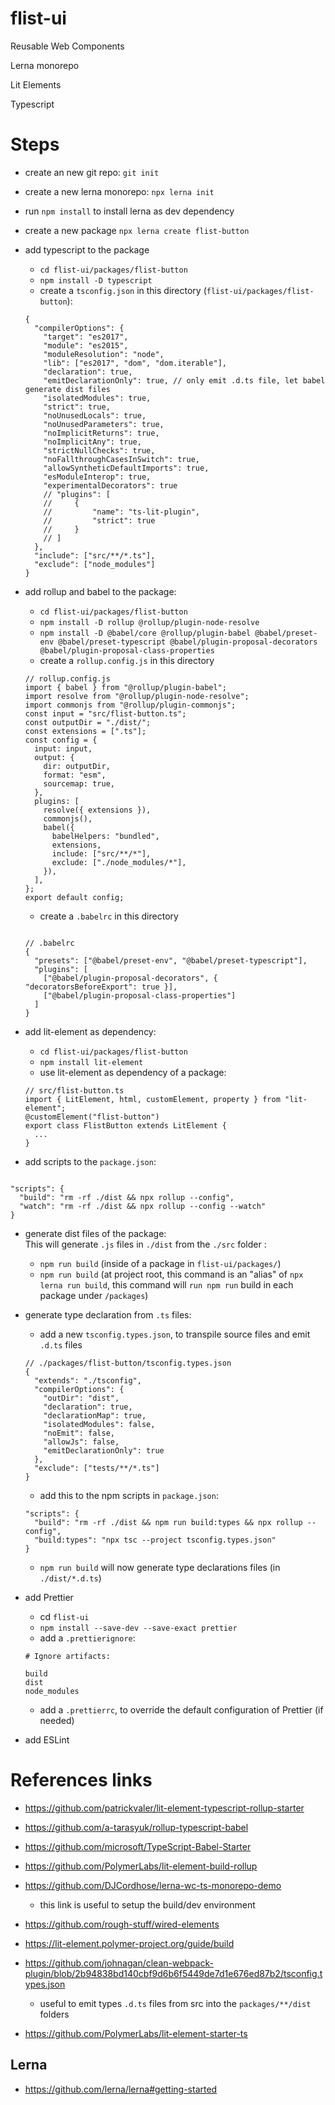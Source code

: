 # flist-ui

Reusable Web Components

Lerna monorepo

Lit Elements

Typescript

# Steps

- create an new git repo: `git init`
- create a new lerna monorepo: `npx lerna init`
- run `npm install` to install lerna as dev dependency
- create a new package `npx lerna create flist-button`
- add typescript to the package

  - `cd flist-ui/packages/flist-button`
  - `npm install -D typescript`
  - create a `tsconfig.json` in this directory (`flist-ui/packages/flist-button`):

  ```
  {
    "compilerOptions": {
      "target": "es2017",
      "module": "es2015",
      "moduleResolution": "node",
      "lib": ["es2017", "dom", "dom.iterable"],
      "declaration": true,
      "emitDeclarationOnly": true, // only emit .d.ts file, let babel generate dist files
      "isolatedModules": true,
      "strict": true,
      "noUnusedLocals": true,
      "noUnusedParameters": true,
      "noImplicitReturns": true,
      "noImplicitAny": true,
      "strictNullChecks": true,
      "noFallthroughCasesInSwitch": true,
      "allowSyntheticDefaultImports": true,
      "esModuleInterop": true,
      "experimentalDecorators": true
      // "plugins": [
      //     {
      //         "name": "ts-lit-plugin",
      //         "strict": true
      //     }
      // ]
    },
    "include": ["src/**/*.ts"],
    "exclude": ["node_modules"]
  }
  ```

- add rollup and babel to the package:

  - `cd flist-ui/packages/flist-button`
  - `npm install -D rollup @rollup/plugin-node-resolve`
  - `npm install -D @babel/core @rollup/plugin-babel @babel/preset-env @babel/preset-typescript @babel/plugin-proposal-decorators @babel/plugin-proposal-class-properties`
  - create a `rollup.config.js` in this directory

  ```
  // rollup.config.js
  import { babel } from "@rollup/plugin-babel";
  import resolve from "@rollup/plugin-node-resolve";
  import commonjs from "@rollup/plugin-commonjs";
  const input = "src/flist-button.ts";
  const outputDir = "./dist/";
  const extensions = [".ts"];
  const config = {
    input: input,
    output: {
      dir: outputDir,
      format: "esm",
      sourcemap: true,
    },
    plugins: [
      resolve({ extensions }),
      commonjs(),
      babel({
        babelHelpers: "bundled",
        extensions,
        include: ["src/**/*"],
        exclude: ["./node_modules/*"],
      }),
    ],
  };
  export default config;
  ```

  - create a `.babelrc` in this directory

  ```

  // .babelrc
  {
    "presets": ["@babel/preset-env", "@babel/preset-typescript"],
    "plugins": [
      ["@babel/plugin-proposal-decorators", { "decoratorsBeforeExport": true }],
      ["@babel/plugin-proposal-class-properties"]
    ]
  }

  ```

- add lit-element as dependency:

  - `cd flist-ui/packages/flist-button`
  - `npm install lit-element`
  - use lit-element as dependency of a package:

  ```
  // src/flist-button.ts
  import { LitElement, html, customElement, property } from "lit-element";
  @customElement("flist-button")
  export class FlistButton extends LitElement {
    ...
  }
  ```

- add scripts to the `package.json`:

```

"scripts": {
  "build": "rm -rf ./dist && npx rollup --config",
  "watch": "rm -rf ./dist && npx rollup --config --watch"
}

```

- generate dist files of the package:  
  This will generate `.js` files in `./dist` from the `./src` folder :

  - `npm run build` (inside of a package in `flist-ui/packages/`)
  - `npm run build` (at project root, this command is an "alias" of `npx lerna run build`, this command will `run npm run` build in each package under `/packages`)

- generate type declaration from `.ts` files:

  - add a new `tsconfig.types.json`, to transpile source files and emit `.d.ts` files

  ```
  // ./packages/flist-button/tsconfig.types.json
  {
    "extends": "./tsconfig",
    "compilerOptions": {
      "outDir": "dist",
      "declaration": true,
      "declarationMap": true,
      "isolatedModules": false,
      "noEmit": false,
      "allowJs": false,
      "emitDeclarationOnly": true
    },
    "exclude": ["tests/**/*.ts"]
  }
  ```

  - add this to the npm scripts in `package.json`:

  ```
  "scripts": {
    "build": "rm -rf ./dist && npm run build:types && npx rollup --config",
    "build:types": "npx tsc --project tsconfig.types.json"
  }
  ```

  - `npm run build` will now generate type declarations files (in `./dist/*.d.ts`)

- add Prettier

  - cd `flist-ui`
  - `npm install --save-dev --save-exact prettier`
  - add a `.prettierignore`:

  ```
  # Ignore artifacts:

  build
  dist
  node_modules
  ```

  - add a `.prettierrc`, to override the default configuration of Prettier (if needed)

- add ESLint

# References links

- https://github.com/patrickvaler/lit-element-typescript-rollup-starter

- https://github.com/a-tarasyuk/rollup-typescript-babel

- https://github.com/microsoft/TypeScript-Babel-Starter

- https://github.com/PolymerLabs/lit-element-build-rollup

- https://github.com/DJCordhose/lerna-wc-ts-monorepo-demo

  - this link is useful to setup the build/dev environment

- https://github.com/rough-stuff/wired-elements

- https://lit-element.polymer-project.org/guide/build

- https://github.com/johnagan/clean-webpack-plugin/blob/2b94838bd140cbf9d6b6f5449de7d1e676ed87b2/tsconfig.types.json

  - useful to emit types `.d.ts` files from src into the `packages/**/dist` folders

- https://github.com/PolymerLabs/lit-element-starter-ts

## Lerna

- https://github.com/lerna/lerna#getting-started
